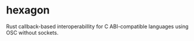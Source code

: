 hexagon
=======

Rust callback-based interoperabillity for C ABI-compatible languages using OSC
without sockets.
